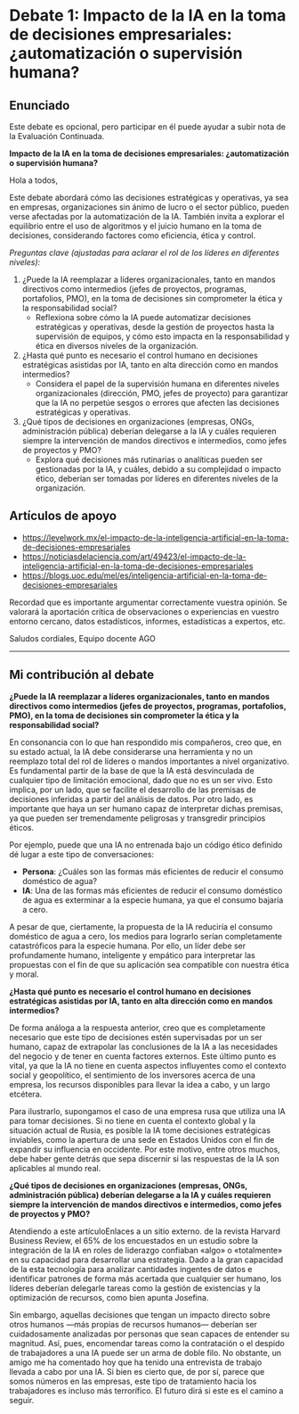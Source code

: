 # Debate 1: Impacto de la IA en la toma de decisiones empresariales: ¿automatización o supervisión humana?

## Enunciado

Este debate es opcional, pero participar en él puede ayudar a subir nota de la Evaluación Continuada.

**Impacto de la IA en la toma de decisiones empresariales: ¿automatización o supervisión humana?**

Hola a todos, 

Este debate abordará cómo las decisiones estratégicas y operativas, ya sea en empresas, organizaciones sin ánimo de lucro o el sector público, pueden verse afectadas por la automatización de la IA. También invita a explorar el equilibrio entre el uso de algoritmos y el juicio humano en la toma de decisiones, considerando factores como eficiencia, ética y control.

_Preguntas clave (ajustadas para aclarar el rol de los líderes en diferentes niveles):_

1. ¿Puede la IA reemplazar a líderes organizacionales, tanto en mandos directivos como intermedios (jefes de proyectos, programas, portafolios, PMO), en la toma de decisiones sin comprometer la ética y la responsabilidad social?
	- Reflexiona sobre cómo la IA puede automatizar decisiones estratégicas y operativas, desde la gestión de proyectos hasta la supervisión de equipos, y cómo esto impacta en la responsabilidad y ética en diversos niveles de la organización.
2. ¿Hasta qué punto es necesario el control humano en decisiones estratégicas asistidas por IA, tanto en alta dirección como en mandos intermedios?
	- Considera el papel de la supervisión humana en diferentes niveles organizacionales (dirección, PMO, jefes de proyecto) para garantizar que la IA no perpetúe sesgos o errores que afecten las decisiones estratégicas y operativas.
3. ¿Qué tipos de decisiones en organizaciones (empresas, ONGs, administración pública) deberían delegarse a la IA y cuáles requieren siempre la intervención de mandos directivos e intermedios, como jefes de proyectos y PMO?
	- Explora qué decisiones más rutinarias o analíticas pueden ser gestionadas por la IA, y cuáles, debido a su complejidad o impacto ético, deberían ser tomadas por líderes en diferentes niveles de la organización.

## Artículos de apoyo
- https://levelwork.mx/el-impacto-de-la-inteligencia-artificial-en-la-toma-de-decisiones-empresariales
- https://noticiasdelaciencia.com/art/49423/el-impacto-de-la-inteligencia-artificial-en-la-toma-de-decisiones-empresariales
- https://blogs.uoc.edu/mel/es/inteligencia-artificial-en-la-toma-de-decisiones-empresariales

Recordad que es importante argumentar correctamente vuestra opinión. Se valorará la aportación crítica de observaciones o experiencias en vuestro entorno cercano, datos estadísticos, informes, estadísticas a expertos, etc.  

Saludos cordiales, 
Equipo docente AGO

---

## Mi contribución al debate

**¿Puede la IA reemplazar a líderes organizacionales, tanto en mandos directivos como intermedios (jefes de proyectos, programas, portafolios, PMO), en la toma de decisiones sin comprometer la ética y la responsabilidad social?**

En consonancia con lo que han respondido mis compañeros, creo que, en su estado actual, la IA debe considerarse una herramienta y no un reemplazo total del rol de líderes o mandos importantes a nivel organizativo. Es fundamental partir de la base de que la IA está desvinculada de cualquier tipo de limitación emocional, dado que no es un ser vivo. Esto implica, por un lado, que se facilite el desarrollo de las premisas de decisiones inferidas a partir del análisis de datos. Por otro lado, es importante que haya un ser humano capaz de interpretar dichas premisas, ya que pueden ser tremendamente peligrosas y transgredir principios éticos.

Por ejemplo, puede que una IA no entrenada bajo un código ético definido dé lugar a este tipo de conversaciones:

- **Persona**: ¿Cuáles son las formas más eficientes de reducir el consumo doméstico de agua?
- **IA**: Una de las formas más eficientes de reducir el consumo doméstico de agua es exterminar a la especie humana, ya que el consumo bajaría a cero.

A pesar de que, ciertamente, la propuesta de la IA reduciría el consumo doméstico de agua a cero, los medios para lograrlo serían completamente catastróficos para la especie humana. Por ello, un líder debe ser profundamente humano, inteligente y empático para interpretar las propuestas con el fin de que su aplicación sea compatible con nuestra ética y moral.

**¿Hasta qué punto es necesario el control humano en decisiones estratégicas asistidas por IA, tanto en alta dirección como en mandos intermedios?**

De forma análoga a la respuesta anterior, creo que es completamente necesario que este tipo de decisiones estén supervisadas por un ser humano, capaz de extrapolar las conclusiones de la IA a las necesidades del negocio y de tener en cuenta factores externos. Este último punto es vital, ya que la IA no tiene en cuenta aspectos influyentes como el contexto social y geopolítico, el sentimiento de los inversores acerca de una empresa, los recursos disponibles para llevar la idea a cabo, y un largo etcétera.

Para ilustrarlo, supongamos el caso de una empresa rusa que utiliza una IA para tomar decisiones. Si no tiene en cuenta el contexto global y la situación actual de Rusia, es posible la IA tome decisiones estratégicas inviables, como la apertura de una sede en Estados Unidos con el fin de expandir su influencia en occidente. Por este motivo, entre otros muchos, debe haber gente detrás que sepa discernir si las respuestas de la IA son aplicables al mundo real.

**¿Qué tipos de decisiones en organizaciones (empresas, ONGs, administración pública) deberían delegarse a la IA y cuáles requieren siempre la intervención de mandos directivos e intermedios, como jefes de proyectos y PMO?**

Atendiendo a este artículoEnlaces a un sitio externo. de la revista Harvard Business Review, el 65% de los encuestados en un estudio sobre la integración de la IA en roles de liderazgo confiaban «algo» o «totalmente» en su capacidad para desarrollar una estrategia. Dado a la gran capacidad de la esta tecnología para analizar cantidades ingentes de datos e identificar patrones de forma más acertada que cualquier ser humano, los líderes deberían delegarle tareas como la gestión de existencias y la optimización de recursos, como bien apunta Josefina.

Sin embargo, aquellas decisiones que tengan un impacto directo sobre otros humanos —más propias de recursos humanos— deberían ser cuidadosamente analizadas por personas que sean capaces de entender su magnitud. Así, pues, encomendar tareas como la contratación o el despido de trabajadores a una IA puede ser un arma de doble filo. No obstante, un amigo me ha comentado hoy que ha tenido una entrevista de trabajo llevada a cabo por una IA. Si bien es cierto que, de por sí, parece que somos números en las empresas, este tipo de tratamiento hacia los trabajadores es incluso más terrorífico. El futuro dirá si este es el camino a seguir.